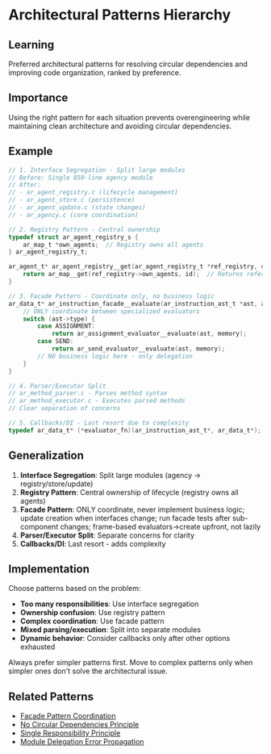 # Architectural Patterns Hierarchy

## Learning
Preferred architectural patterns for resolving circular dependencies and improving code organization, ranked by preference.

## Importance
Using the right pattern for each situation prevents overengineering while maintaining clean architecture and avoiding circular dependencies.

## Example
```c
// 1. Interface Segregation - Split large modules
// Before: Single 850-line agency module
// After: 
// - ar_agent_registry.c (lifecycle management)
// - ar_agent_store.c (persistence)  
// - ar_agent_update.c (state changes)
// - ar_agency.c (core coordination)

// 2. Registry Pattern - Central ownership
typedef struct ar_agent_registry_s {
    ar_map_t *own_agents;  // Registry owns all agents
} ar_agent_registry_t;

ar_agent_t* ar_agent_registry__get(ar_agent_registry_t *ref_registry, uint64_t id) {
    return ar_map__get(ref_registry->own_agents, id);  // Returns reference
}

// 3. Facade Pattern - Coordinate only, no business logic
ar_data_t* ar_instruction_facade__evaluate(ar_instruction_ast_t *ast, ar_data_t *memory) {
    // ONLY coordinate between specialized evaluators
    switch (ast->type) {
        case ASSIGNMENT:
            return ar_assignment_evaluator__evaluate(ast, memory);
        case SEND:
            return ar_send_evaluator__evaluate(ast, memory);
        // NO business logic here - only delegation
    }
}

// 4. Parser/Executor Split
// ar_method_parser.c - Parses method syntax
// ar_method_executor.c - Executes parsed methods
// Clear separation of concerns

// 5. Callbacks/DI - Last resort due to complexity
typedef ar_data_t* (*evaluator_fn)(ar_instruction_ast_t*, ar_data_t*);
```

## Generalization
1. **Interface Segregation**: Split large modules (agency → registry/store/update)
2. **Registry Pattern**: Central ownership of lifecycle (registry owns all agents)
3. **Facade Pattern**: ONLY coordinate, never implement business logic; update creation when interfaces change; run facade tests after sub-component changes; frame-based evaluators→create upfront, not lazily
4. **Parser/Executor Split**: Separate concerns for clarity
5. **Callbacks/DI**: Last resort - adds complexity

## Implementation
Choose patterns based on the problem:
- **Too many responsibilities**: Use interface segregation
- **Ownership confusion**: Use registry pattern
- **Complex coordination**: Use facade pattern
- **Mixed parsing/execution**: Split into separate modules
- **Dynamic behavior**: Consider callbacks only after other options exhausted

Always prefer simpler patterns first. Move to complex patterns only when simpler ones don't solve the architectural issue.

## Related Patterns
- [Facade Pattern Coordination](facade-pattern-coordination.md)
- [No Circular Dependencies Principle](no-circular-dependencies-principle.md)
- [Single Responsibility Principle](single-responsibility-principle.md)
- [Module Delegation Error Propagation](module-delegation-error-propagation.md)